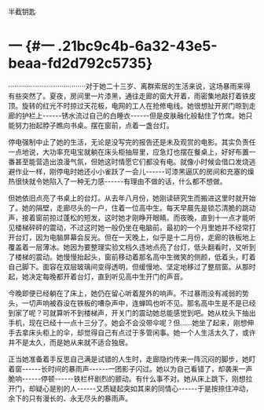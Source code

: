 半截钥匙

# 一 {#一 .21bc9c4b-6a32-43e5-beaa-fd2d792c5735}

·······································对于她二十三岁、离群索居的生活来说，这场暴雨来得有些突然了。夏夜，房间里一片漆黑，通往走廊的窗大开着，雨密集地敲打着铁皮顶。旋转的红光不时掠过天花板，电网的工人在抢修电线。她很想扯开房门晾到走廊的护栏上------锈水流过自己的白睡衣------但是皮肤融化般黏住了竹席。她只能努力抬起脖子瞧向书桌。摆在窗前，点着一盏台灯。

停电强制中止了她的生活，无论是没写完的报告还是未及观赏的电影。其实负责任一点地说，大功率充电宝就躺在床头柜抽屉里，应急灯也摆在餐桌上，好好布置一番甚至能营造出浪漫气氛，但她这时情愿它们都没有电。就像小时候会借口发烧逃避作业一样，刚停电时她还小小雀跃了一会儿------可漆黑逼仄的房间和充塞的燥热很快就令她陷入了一种无力感------有理由不做的话，什么都不想做。

但她依旧点亮了书桌上的台灯。从去年八月份，她刚读研究生而搬进这里时就开始了。她的隔壁，走廊尽头的一户，住着一位高中生。每天早晨先是锁芯清脆的跳动声，接着窗前掠过蓬松的短发，这时她才刚睁开眼睛。而夜晚，直到十一点才能听见楼梯砰砰的震动，不过这时她一般仍坐在电脑前。最初的一个月里她并不经常打开台灯，因为电脑屏幕会反光。但在一天晚上，似乎是十二月份，走廊的铁板地上覆盖着一层薄冰。她因为要整理实验文档久违地点亮了台灯，低头翻看时，又听到了楼梯的震动。她慢慢抬起头，窗前移动着那名高中生微笑的侧颜，低着头，盯着自己脚下。面容在双层玻璃间变得透明，但缓慢地、坚定地移过了整扇窗。从那时起，她决定每晚都开着台灯，直到听见高中生开门的声音。

今晚即便已经躺在了床上，她仍在留心听着屋外的响声。不过暴雨没有减弱的势头，一切声响被吞没在铁板的嘈杂声中，连蝉鸣也听不见。那名高中生是不是已经到家了呢？可就算听不到楼梯声，开关门的震动她总能感觉到吧。她从枕头下抽出手机，现在已经十一点十三分了。她会不会没带伞呢？但......她坐了起来，刚想伸手去拿床头柜上的伞，却觉得自己有点过于多管闲事。她一个人生活太久了，或许并不是太久，而是她从来就不适合独居。

正当她准备着手反思自己满是试错的人生时，走廊隐约传来一阵沉闷的脚步，她盯着窗------长时间的暴雨声------一团影子闪过。她以为自己看错了，却袭来一声脆响------停顿------铁栏杆剧烈的颤动。有什么事不对。她从床上跳下，刚想拉开门，却疑心是别的人------又质疑起突如其来的同情心------于是按捺住冲动，余下的只有漫长的、永无尽头的暴雨声。
